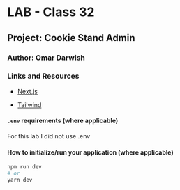 # LAB - Class 32

## Project: Cookie Stand Admin

### Author: Omar Darwish

### Links and Resources

- [Next.js](https://nextjs.org/)

- [Tailwind](https://beta.nextjs.org/docs/styling/tailwind-css)

#### `.env` requirements (where applicable)

For this lab I did not use .env

#### How to initialize/run your application (where applicable)

```bash
npm run dev
# or
yarn dev
```

